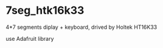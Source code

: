# 7seg_htk16k33

4*7 segments diplay + keyboard, drived by Holtek HT16K33

[](IMG/7seg_ht16k33.jpg)

use Adafruit library

